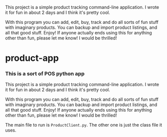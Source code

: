 
This project is a simple product tracking command-line application. I wrote it for fun in about 2 days and I think it's pretty cool.

With this program you can add, edit, buy, track and do all sorts of fun stuff with imaginary products. You can backup and import product listings, and all that good stuff. Enjoy!
If anyone actually ends using this for anything other than fun, please let me know! I would be thrilled!

# product-app
### This is a sort of POS python app

This project is a simple product tracking command-line application. I wrote it for fun in about 2 days and I think it's pretty cool.

With this program you can add, edit, buy, track and do all sorts of fun stuff with imaginary products. You can backup and import product listings, and all that good stuff. Enjoy!
If anyone actually ends using this for anything other than fun, please let me know! I would be thrilled!

The main file to run is `ProductClient.py`. The other one is just the class file it uses.
